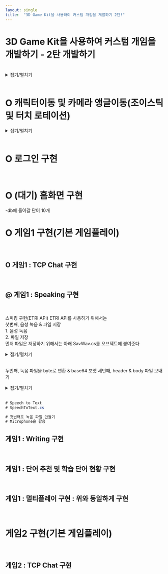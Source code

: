 ```yaml
---
layout: single
title:  "3D Game Kit을 사용하여 커스텀 개임을 개발하기 2탄!"
---
```



# 3D Game Kit을 사용하여 커스텀 개임을 개발하기 - 2탄 개발하기
<br>

<details>
<summary>접기/펼치기</summary>

#### 유니티 버전 : 2021.3.12f1 : 1년 전 중 가장 최신
<br>

##### 1) Package 설치:
- X https://github.com/febucci/unitypackage-custom-hierarchy : Custom Hierarchy for Unity(설치불가)
- O 3D Game Kit 
<br>

##### 2) 프로젝트 파일 설정
- O 안드로이드 변경 & 패키지 설치(Post Processing, Joystick Pack, Standard Assets)
<br>

##### 3) Layout 설정: 
- PJH.wlt 파일 사용
<br>
  
</details>
<br>
  
           
# O 캐릭터이동 및 카메라 앵글이동(조이스틱 및 터치 로테이션)
<details>
<summary>접기/펼치기</summary>

#### 1. 카메라 앵글이동 : https://www.youtube.com/watch?v=bk19NYT_ZIY&ab_channel=SahaniStudio 참조
##### 1) 기존 카메라 앵글이동 끄기
<details>
<summary>StartUI.cs</summary>

```cs
# Assets/3DGamekit/Scripts/Game/UI/StartUI.cs

        void Start()
        {
            if (!alwaysDisplayMouse)
            {
                // 원래
                //Cursor.lockState = CursorLockMode.Locked;
                //Cursor.visible = false;
                Cursor.lockState = CursorLockMode.None;
                Cursor.visible = true;
            }
            ...
```
</details>
<br>
     
##### 2-1) 터치할 영역 설정 : 패널에서
- Hierachy > Canvas > Panel > RectTransform 화면 반으로 설정
- Panel > TouchField.cs 컴포넌트 추가
<details>
<summary>TouchField.cs</summary>

```cs
# TouchField.cs

using UnityEngine.EventSystems;
using UnityEngine;

public class TouchField : MonoBehaviour, IPointerDownHandler, IPointerUpHandler
{
    [HideInInspector]
    public Vector2 TouchDist;
    [HideInInspector]
    public Vector2 PointerOld;
    [HideInInspector]
    protected int PointerId;
    [HideInInspector]
    public bool Pressed;

    // Use this for initialization
    void Start()
    {

    }

    // Update is called once per frame
    void Update()
    {
        if (Pressed)
        {
            if (PointerId >= 0 && PointerId < Input.touches.Length)
            {
                TouchDist = Input.touches[PointerId].position - PointerOld;
                PointerOld = Input.touches[PointerId].position;
            }
            else
            {
                TouchDist = new Vector2(Input.mousePosition.x, Input.mousePosition.y) - PointerOld;
                PointerOld = Input.mousePosition;
            }
        }
        else
        {
            TouchDist = new Vector2();
        }
    }

    public void OnPointerDown(PointerEventData eventData)
    {
        Pressed = true;
        PointerId = eventData.pointerId;
        PointerOld = eventData.position;
    }


    public void OnPointerUp(PointerEventData eventData)
    {
        Pressed = false;
    }

}
``` 
</details>
<br>
    
##### 2-2) 터치할 영역 설정 : 씨네머신에서
- Hierachy > CameraRig > KeyboardAndMouseFreeLookRig > CineTouch.cs 추가
- Hierachy > CameraRig > KeyboardAndMouseFreeLookRig > CinemachineFreeLook > Y Axis & X Axis > Input Axis Name > 지워 비우기
<details>
<summary>CineTouch.cs</summary>

```cs
# CineTouch.cs

using UnityEngine;
using Cinemachine;

public class CineTouch : MonoBehaviour
{
    [SerializeField] CinemachineFreeLook cineCam;
    [SerializeField] TouchField touchField;
    [SerializeField] float SenstivityX = 2f;
    [SerializeField] float SenstivityY = 2f;

    // Start is called before the first frame update
    void Start()
    {

    }

    // Update is called once per frame
    void Update()
    {
        cineCam.m_XAxis.Value += touchField.TouchDist.x * 200 * SenstivityX * Time.deltaTime;
        cineCam.m_YAxis.Value += touchField.TouchDist.y * SenstivityY * Time.deltaTime;
    }
}
``` 
</details>
<br>

#### 2. 캐릭터 이동
##### 1) 이동 조이스틱 : https://www.youtube.com/watch?v=GGqwMGZiwCg&ab_channel=%EA%B3%A8%EB%93%9C%EB%A9%94%ED%83%88 참조
<details>
<summary>PlayerInput.cs</summary>

```cs
# Assets/3DGamekit/Scripts/Game/Player/PlayerInput.cs
  
using UnityStandardAssets.CrossPlatformInput;

    public VariableJoystick vJoyMovement;

    void Update()
    {
      m_Movement.Set(vJoyMovement.Horizontal, vJoyMovement.Vertical);
      ...
      m_Jump = CrossPlatformInputManager.GetButton("Jump");
      ...
      if (CrossPlatformInputManager.GetButtonDown("Fire1"))
      ...
``` 
</details>
<br>
  
##### 2) 점프 및 공격 버튼 : https://www.youtube.com/watch?v=SOL0ABaLwAE&t=266s&ab_channel=SahaniStudio 참조
<br>

</details>
<br>
  

# O 로그인 구현
<br>

# O (대기) 홈화면 구현
  -db에 들어갈 단어 10개
<br>
  
# O 게임1 구현(기본 게임플레이)
<br>

## O 게임1 : TCP Chat 구현
<br>

## @ 게임1 : Speaking 구현
<br>
  
  스피킹 구현(ETRI API)
  ETRI API를 사용하기 위해서는  
  첫번째, 음성 녹음 & 파일 저장  
    1. 음성 녹음  
    2. 파일 저장  
  먼저 파일은 저장하기 위해서는 아래 SavWav.cs를 오브젝트에 붙여준다
<details>
<summary>접기/펼치기</summary>
  
```cs
# SavWav.cs
using System.Collections;
using System.Collections.Generic;
using UnityEngine;
using System;
using System.IO;
using System.Collections.Generic;

public static class SavWav
{

	const int HEADER_SIZE = 44;

    public static bool Save(string filename, AudioClip clip, bool makeClipShort = true)
    {
        if (!filename.ToLower().EndsWith(".wav"))
        {
            filename += ".wav";
        }

        var filepath = Path.Combine(Application.dataPath, filename);


        Debug.Log(filepath);

        // Make sure directory exists if user is saving to sub dir.
        Directory.CreateDirectory(Path.GetDirectoryName(filepath));

        if (makeClipShort)
        {
            clip = TrimSilence(clip, 0);
        }

        using (var fileStream = CreateEmpty(filepath))
        {
            ConvertAndWrite(fileStream, clip);

            WriteHeader(fileStream, clip);
        }

        return true; // TODO: return false if there's a failure saving the file
    }

	public static AudioClip TrimSilence(AudioClip clip, float min)
	{
		var samples = new float[clip.samples];

		clip.GetData(samples, 0);

		return TrimSilence(new List<float>(samples), min, clip.channels, clip.frequency);
	}

	public static AudioClip TrimSilence(List<float> samples, float min, int channels, int hz)
	{
		return TrimSilence(samples, min, channels, hz, false, false);
	}

	public static AudioClip TrimSilence(List<float> samples, float min, int channels, int hz, bool _3D, bool stream)
	{
		int i;

		for (i = 0; i < samples.Count; i++)
		{
			if (Mathf.Abs(samples[i]) > min)
			{
				break;
			}
		}

		samples.RemoveRange(0, i);

		for (i = samples.Count - 1; i > 0; i--)
		{
			if (Mathf.Abs(samples[i]) > min)
			{
				break;
			}
		}

		samples.RemoveRange(i, samples.Count - i);

		var clip = AudioClip.Create("TempClip", samples.Count, channels, hz, _3D, stream);

		clip.SetData(samples.ToArray(), 0);

		return clip;
	}

	static FileStream CreateEmpty(string filepath)
	{
		var fileStream = new FileStream(filepath, FileMode.Create);
		byte emptyByte = new byte();

		for (int i = 0; i < HEADER_SIZE; i++) //preparing the header
		{
			fileStream.WriteByte(emptyByte);
		}

		return fileStream;
	}

	static void ConvertAndWrite(FileStream fileStream, AudioClip clip)
	{

		var samples = new float[clip.samples];

		clip.GetData(samples, 0);

		Int16[] intData = new Int16[samples.Length];
		//converting in 2 float[] steps to Int16[], //then Int16[] to Byte[]

		Byte[] bytesData = new Byte[samples.Length * 2];
		//bytesData array is twice the size of
		//dataSource array because a float converted in Int16 is 2 bytes.

		int rescaleFactor = 32767; //to convert float to Int16

		for (int i = 0; i < samples.Length; i++)
		{
			intData[i] = (short)(samples[i] * rescaleFactor);
			Byte[] byteArr = new Byte[2];
			byteArr = BitConverter.GetBytes(intData[i]);
			byteArr.CopyTo(bytesData, i * 2);
		}

		fileStream.Write(bytesData, 0, bytesData.Length);
	}

	static void WriteHeader(FileStream fileStream, AudioClip clip)
	{

		var hz = clip.frequency;
		var channels = clip.channels;
		var samples = clip.samples;

		fileStream.Seek(0, SeekOrigin.Begin);

		Byte[] riff = System.Text.Encoding.UTF8.GetBytes("RIFF");
		fileStream.Write(riff, 0, 4);

		Byte[] chunkSize = BitConverter.GetBytes(fileStream.Length - 8);
		fileStream.Write(chunkSize, 0, 4);

		Byte[] wave = System.Text.Encoding.UTF8.GetBytes("WAVE");
		fileStream.Write(wave, 0, 4);

		Byte[] fmt = System.Text.Encoding.UTF8.GetBytes("fmt ");
		fileStream.Write(fmt, 0, 4);

		Byte[] subChunk1 = BitConverter.GetBytes(16);
		fileStream.Write(subChunk1, 0, 4);

		UInt16 two = 2;
		UInt16 one = 1;

		Byte[] audioFormat = BitConverter.GetBytes(one);
		fileStream.Write(audioFormat, 0, 2);

		Byte[] numChannels = BitConverter.GetBytes(channels);
		fileStream.Write(numChannels, 0, 2);

		Byte[] sampleRate = BitConverter.GetBytes(hz);
		fileStream.Write(sampleRate, 0, 4);

		Byte[] byteRate = BitConverter.GetBytes(hz * channels * 2); // sampleRate * bytesPerSample*number of channels, here 44100*2*2
		fileStream.Write(byteRate, 0, 4);

		UInt16 blockAlign = (ushort)(channels * 2);
		fileStream.Write(BitConverter.GetBytes(blockAlign), 0, 2);

		UInt16 bps = 16;
		Byte[] bitsPerSample = BitConverter.GetBytes(bps);
		fileStream.Write(bitsPerSample, 0, 2);

		Byte[] datastring = System.Text.Encoding.UTF8.GetBytes("data");
		fileStream.Write(datastring, 0, 4);

		Byte[] subChunk2 = BitConverter.GetBytes(samples * channels * 2);
		fileStream.Write(subChunk2, 0, 4);
	}
}
```
</details>
<br>
  
  두번째, 녹음 파일을 byte로 변환 & base64 포멧
  세번째, header & body 파일 보내기
  
<details>
<summary>접기/펼치기</summary>
  
  ```cs
using Newtonsoft.Json;
using System;
using System.Collections;
using System.Collections.Generic;
using UnityEngine;
using UnityEngine.Networking;


public class BodyData
{
    public Dictionary<string, string> argument;

    public BodyData(Dictionary<string, string> argument)
    {
        this.argument = argument;
    }
}
public class PostJsonToServer : MonoBehaviour
{
    string url = "http://aiopen.etri.re.kr:8000/WiseASR/Recognition";

    void Start()
    {
        Dictionary<string, string> bodyDick = new Dictionary<string, string>
        {
            { "language_code", "english" },
            { "audio", "" }
        };

        BodyData dataObject = new BodyData(bodyDick);

        //string json = JsonUtility.ToJson(bodyDick);
        string json = JsonConvert.SerializeObject(dataObject);

        StartCoroutine(Upload(url, json));
    }
    

    IEnumerator Upload(string URL, string json)
    {
        // 1.POST할 파일 form만들기


        // 2.POST하기 (Server에서 result 생성하고 보내줌)
        using (UnityWebRequest www = UnityWebRequest.Post(URL, json))
        {
            byte[] jsonToSend = new System.Text.UTF8Encoding().GetBytes(json);
            www.uploadHandler = new UploadHandlerRaw(jsonToSend);
            www.downloadHandler = (DownloadHandler)new DownloadHandlerBuffer();
            www.SetRequestHeader("Content-Type", "application/json");
            www.SetRequestHeader("Authorization", "e0caa335-d7cb-4099-b054-9125c197911c");

            yield return www.SendWebRequest();
            // 3.request 후 response 받기
            var jsonResponse = www.downloadHandler.text;  //request 후 response 받기
            Debug.Log("response is ... " + jsonResponse);
        }
    }
}

  ```
</details>
<br>
  
  
  ```cs
  # Speech to Text
  # SpeechToText.cs
  
  # 첫번째로 녹음 파일 만들기
  # Microphone을 활용
  
  ```

## 게임1 : Writing 구현
<br>

## 게임1 : 단어 추천 및 학습 단어 현황 구현
<br>
  
## 게임1 : 멀티플레이 구현 : 위와 동일하게 구현
<br>

# 게임2 구현(기본 게임플레이)
<br>
  
## 게임2 : TCP Chat 구현
<br>
